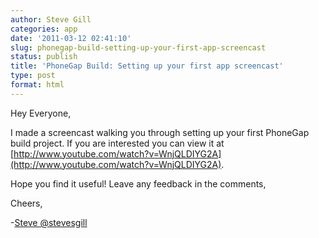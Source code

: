 ```yaml
---
author: Steve Gill
categories: app
date: '2011-03-12 02:41:10'
slug: phonegap-build-setting-up-your-first-app-screencast
status: publish
title: 'PhoneGap Build: Setting up your first app screencast'
type: post
format: html
---
```


Hey Everyone,

I made a screencast walking you through setting up your first PhoneGap build project. If you are interested you can view it at [http://www.youtube.com/watch?v=WnjQLDIYG2A](http://www.youtube.com/watch?v=WnjQLDIYG2A).

Hope you find it useful! Leave any feedback in the comments,

Cheers,

-[Steve @stevesgill](https://twitter.com/stevesgill)
